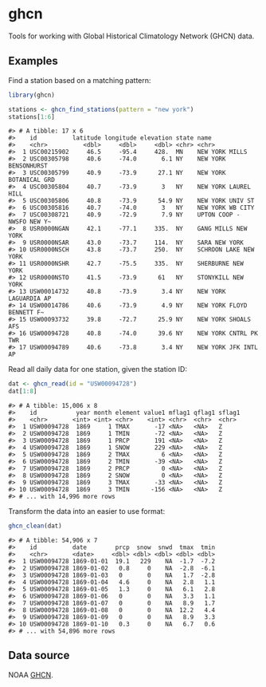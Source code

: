 
<!-- README.md is generated from README.Rmd. Please edit that file -->
ghcn
====

Tools for working with Global Historical Climatology Network (GHCN) data.

Examples
--------

Find a station based on a matching pattern:

``` r
library(ghcn)

stations <- ghcn_find_stations(pattern = "new york")
stations[1:6]
```

    #> # A tibble: 17 x 6
    #>    id          latitude longitude elevation state name                     
    #>    <chr>          <dbl>     <dbl>     <dbl> <chr> <chr>                    
    #>  1 USC00215902     46.5     -95.4     428.  MN    NEW YORK MILLS           
    #>  2 USC00305798     40.6     -74.0       6.1 NY    NEW YORK BENSONHURST     
    #>  3 USC00305799     40.9     -73.9      27.1 NY    NEW YORK BOTANICAL GRD   
    #>  4 USC00305804     40.7     -73.9       3   NY    NEW YORK LAUREL HILL     
    #>  5 USC00305806     40.8     -73.9      54.9 NY    NEW YORK UNIV ST         
    #>  6 USC00305816     40.7     -74.0       3   NY    NEW YORK WB CITY         
    #>  7 USC00308721     40.9     -72.9       7.9 NY    UPTON COOP - NWSFO NEW Y~
    #>  8 USR0000NGAN     42.1     -77.1     335.  NY    GANG MILLS NEW YORK      
    #>  9 USR0000NSAR     43.0     -73.7     114.  NY    SARA NEW YORK            
    #> 10 USR0000NSCH     43.8     -73.7     250.  NY    SCHROON LAKE NEW YORK    
    #> 11 USR0000NSHR     42.7     -75.5     335.  NY    SHERBURNE NEW YORK       
    #> 12 USR0000NSTO     41.5     -73.9      61   NY    STONYKILL NEW YORK       
    #> 13 USW00014732     40.8     -73.9       3.4 NY    NEW YORK LAGUARDIA AP    
    #> 14 USW00014786     40.6     -73.9       4.9 NY    NEW YORK FLOYD BENNETT F~
    #> 15 USW00093732     39.8     -72.7      25.9 NY    NEW YORK SHOALS AFS      
    #> 16 USW00094728     40.8     -74.0      39.6 NY    NEW YORK CNTRL PK TWR    
    #> 17 USW00094789     40.6     -73.8       3.4 NY    NEW YORK JFK INTL AP

Read all daily data for one station, given the station ID:

``` r
dat <- ghcn_read(id = "USW00094728")
dat[1:8]
```

    #> # A tibble: 15,006 x 8
    #>    id           year month element value1 mflag1 qflag1 sflag1
    #>    <chr>       <int> <int> <chr>    <int> <chr>  <chr>  <chr> 
    #>  1 USW00094728  1869     1 TMAX       -17 <NA>   <NA>   Z     
    #>  2 USW00094728  1869     1 TMIN       -72 <NA>   <NA>   Z     
    #>  3 USW00094728  1869     1 PRCP       191 <NA>   <NA>   Z     
    #>  4 USW00094728  1869     1 SNOW       229 <NA>   <NA>   Z     
    #>  5 USW00094728  1869     2 TMAX         6 <NA>   <NA>   Z     
    #>  6 USW00094728  1869     2 TMIN       -39 <NA>   <NA>   Z     
    #>  7 USW00094728  1869     2 PRCP         0 <NA>   <NA>   Z     
    #>  8 USW00094728  1869     2 SNOW         0 <NA>   <NA>   Z     
    #>  9 USW00094728  1869     3 TMAX       -33 <NA>   <NA>   Z     
    #> 10 USW00094728  1869     3 TMIN      -156 <NA>   <NA>   Z     
    #> # ... with 14,996 more rows

Transform the data into an easier to use format:

``` r
ghcn_clean(dat)
```

    #> # A tibble: 54,906 x 7
    #>    id          date        prcp  snow  snwd  tmax  tmin
    #>    <chr>       <date>     <dbl> <dbl> <dbl> <dbl> <dbl>
    #>  1 USW00094728 1869-01-01  19.1   229    NA  -1.7  -7.2
    #>  2 USW00094728 1869-01-02   0.8     0    NA  -2.8  -6.1
    #>  3 USW00094728 1869-01-03   0       0    NA   1.7  -2.8
    #>  4 USW00094728 1869-01-04   4.6     0    NA   2.8   1.1
    #>  5 USW00094728 1869-01-05   1.3     0    NA   6.1   2.8
    #>  6 USW00094728 1869-01-06   0       0    NA   3.3   1.1
    #>  7 USW00094728 1869-01-07   0       0    NA   8.9   1.7
    #>  8 USW00094728 1869-01-08   0       0    NA  12.2   4.4
    #>  9 USW00094728 1869-01-09   0       0    NA   8.9   3.3
    #> 10 USW00094728 1869-01-10   0.3     0    NA   6.7   0.6
    #> # ... with 54,896 more rows

Data source
-----------

NOAA [GHCN](https://www.ncdc.noaa.gov/ghcn-daily-description).
